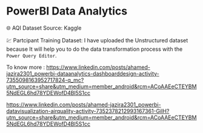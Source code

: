 # PowerBI Data Analytics

🌐 AQI Dataset Source: Kaggle

💹 Partcipant Training Dataset: I have uploaded the Unstructured dataset because It will help you to do the data transformation process with the `Power Query Editor`.

To know more :
https://www.linkedin.com/posts/ahamed-jazira2301_powerbi-dataanalytics-dashboarddesign-activity-7355098163952717824-q_mc?utm_source=share&utm_medium=member_android&rcm=ACoAAEeCTEYBM5NdEGL6hd78YDEWofD4Bl5S1cc

https://www.linkedin.com/posts/ahamed-jazira2301_powerbi-datavisualization-airquality-activity-7352378212993167361-GilH?utm_source=share&utm_medium=member_android&rcm=ACoAAEeCTEYBM5NdEGL6hd78YDEWofD4Bl5S1cc
